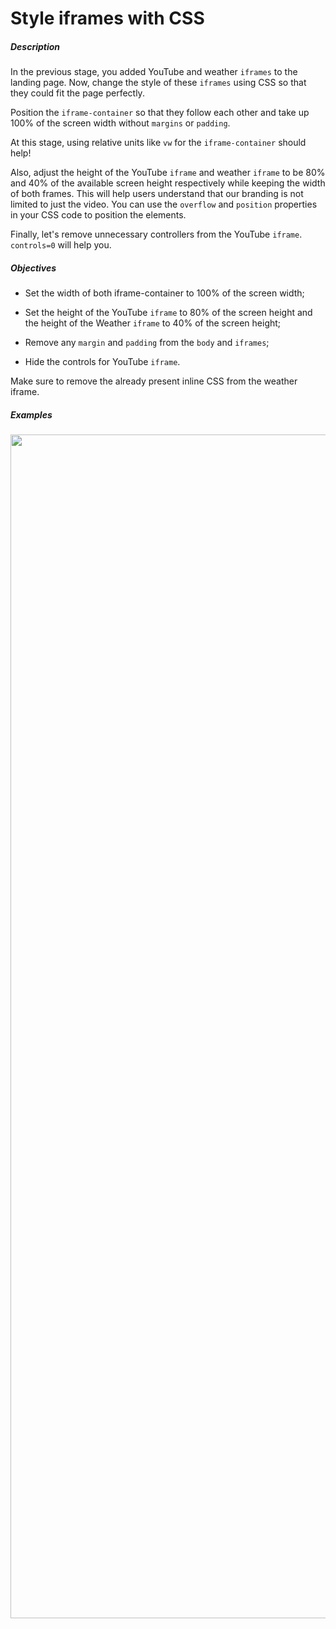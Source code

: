 # Style iframes with CSS
<div class="step-text">
<p></p>
<h5 id="description">Description</h5>
<p>In the previous stage, you added YouTube and weather <code class="java">iframes</code> to the landing page.
    Now, change the style of these <code class="java">iframes</code> using
    CSS so that they could fit the page perfectly. </p>
<p>
    Position the <code class="java">iframe-container</code> so that they follow each other and take up
    100% of the screen width without <code class="java">margins</code> or <code class="java">padding</code>.
</p>
<div class="alert alert-primary">
<p>
    At this stage, using relative units like <code class="java">vw</code> for the
    <code class="java">iframe-container</code> should help!
</p>
</div>
<p>
    Also, adjust the height of the YouTube <code class="java">iframe</code>  and weather <code class="java">iframe</code> to be 80% and 40% of the
    available screen height respectively while keeping the width of both frames. This will help
    users understand that our branding is not limited to just the video. You can
    use the <code class="java">overflow</code> and <code class="java">position</code> properties in your CSS
    code to position the elements.
</p>
<p>
    Finally, let's remove unnecessary controllers from the YouTube
    <code class="java">iframe</code>. <code class="java">controls=0</code> will help you.
</p>
<h5 id="objectives">Objectives</h5>
<ul>
<li><p>Set the width of both iframe-container to 100% of the screen width;</p></li>
<li>
<p>
            Set the height of the YouTube <code class="java">iframe</code> to 80% of the screen
            height and the height of the Weather <code class="java">iframe</code> to 40% of the
            screen height;
        </p>
</li>
<li>
<p>
            Remove any <code class="java">margin</code> and <code class="java">padding</code> from the
            <code class="java">body</code> and <code class="java">iframes</code>;
        </p>
</li>
<li>
<p>Hide the controls for YouTube <code class="java">iframe</code>.</p>
</li>
</ul>
<div class="alert alert-primary">
<p>
    Make sure to remove the already present inline CSS from the weather iframe.
</p>
</div>
<h5 id="examples">Examples</h5>
<p>
<picture><source media="(max-width: 480px)" srcset="https://ucarecdn.com/a77df66d-56ff-45aa-88b4-7e2ae6b421ce/-/stretch/off/-/resize/480x/-/format/webp/ 1x,https://ucarecdn.com/a77df66d-56ff-45aa-88b4-7e2ae6b421ce/-/stretch/off/-/resize/960x/-/format/webp/ 2x,https://ucarecdn.com/a77df66d-56ff-45aa-88b4-7e2ae6b421ce/-/stretch/off/-/resize/1440x/-/format/webp/ 3x" type="image/webp"/><source media="(max-width: 800px)" srcset="https://ucarecdn.com/a77df66d-56ff-45aa-88b4-7e2ae6b421ce/-/stretch/off/-/resize/800x/-/format/webp/ 1x,https://ucarecdn.com/a77df66d-56ff-45aa-88b4-7e2ae6b421ce/-/stretch/off/-/resize/1600x/-/format/webp/ 2x,https://ucarecdn.com/a77df66d-56ff-45aa-88b4-7e2ae6b421ce/-/stretch/off/-/resize/2400x/-/format/webp/ 3x" type="image/webp"/><source srcset="https://ucarecdn.com/a77df66d-56ff-45aa-88b4-7e2ae6b421ce/-/stretch/off/-/resize/1100x/-/format/webp/ 1x,https://ucarecdn.com/a77df66d-56ff-45aa-88b4-7e2ae6b421ce/-/stretch/off/-/resize/2200x/-/format/webp/ 2x,https://ucarecdn.com/a77df66d-56ff-45aa-88b4-7e2ae6b421ce/-/stretch/off/-/resize/3000x/-/format/webp/ 3x" type="image/webp"/><img alt="" height="1894" src="https://ucarecdn.com/a77df66d-56ff-45aa-88b4-7e2ae6b421ce/" width="2258"/></picture>
</p>

</div>
